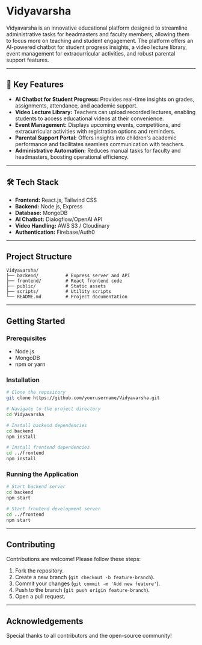 # Vidyavarsha

Vidyavarsha is an innovative educational platform designed to streamline administrative tasks for headmasters and faculty members, allowing them to focus more on teaching and student engagement. The platform offers an AI-powered chatbot for student progress insights, a video lecture library, event management for extracurricular activities, and robust parental support features.

---

## 🚀 **Key Features**

- **AI Chatbot for Student Progress:** Provides real-time insights on grades, assignments, attendance, and academic support.
- **Video Lecture Library:** Teachers can upload recorded lectures, enabling students to access educational videos at their convenience.
- **Event Management:** Displays upcoming events, competitions, and extracurricular activities with registration options and reminders.
- **Parental Support Portal:** Offers insights into children's academic performance and facilitates seamless communication with teachers.
- **Administrative Automation:** Reduces manual tasks for faculty and headmasters, boosting operational efficiency.

---

## 🛠️ **Tech Stack**

- **Frontend:** React.js, Tailwind CSS
- **Backend:** Node.js, Express
- **Database:** MongoDB
- **AI Chatbot:** Dialogflow/OpenAI API
- **Video Handling:** AWS S3 / Cloudinary
- **Authentication:** Firebase/Auth0

---

##  **Project Structure**

```
Vidyavarsha/
├── backend/          # Express server and API
├── frontend/         # React frontend code
├── public/           # Static assets
├── scripts/          # Utility scripts
└── README.md         # Project documentation
```

---

##  **Getting Started**

### Prerequisites
- Node.js
- MongoDB
- npm or yarn

### Installation
```bash
# Clone the repository
git clone https://github.com/yourusername/Vidyavarsha.git

# Navigate to the project directory
cd Vidyavarsha

# Install backend dependencies
cd backend
npm install

# Install frontend dependencies
cd ../frontend
npm install
```

### Running the Application
```bash
# Start backend server
cd backend
npm start

# Start frontend development server
cd ../frontend
npm start
```

---

##  **Contributing**

Contributions are welcome! Please follow these steps:
1. Fork the repository.
2. Create a new branch (`git checkout -b feature-branch`).
3. Commit your changes (`git commit -m 'Add new feature'`).
4. Push to the branch (`git push origin feature-branch`).
5. Open a pull request.


---

##  **Acknowledgements**

Special thanks to all contributors and the open-source community!
